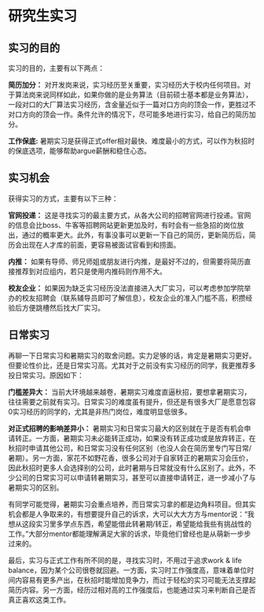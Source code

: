 # 研究生实习

## 实习的目的

实习的目的，主要有以下两点：

**简历加分：**
对开发岗来说，实习经历至关重要，实习经历大于校内任何项目。对于算法岗来说同样如此，如果你做的是业务算法（目前硕士基本都是业务算法），一段对口的大厂算法实习经历，含金量近似于一篇对口方向的顶会一作，更胜过不对口方向的顶会一作。条件允许的情况下，尽可能多地进行实习，给自己的简历加分。

**工作保底:**
暑期实习是获得正式offer相对最快、难度最小的方式，可以作为秋招时的保底选项，能够帮助argue薪酬和稳住心态。

## 实习机会

获得实习的方式，主要有以下三种：

**官网投递：**
这是寻找实习的最主要方式，从各大公司的招聘官网进行投递。官网的信息会比boss、牛客等招聘网站更新更加及时，有时会有一些急招的岗位放出，通过的概率更大。此外，有事没事可以更新一下自己的简历，更新简历后，简历会出现在人才库的前面，更容易被面试官看到和捞面。

**内推：**
如果有导师、师兄师姐或朋友进行内推，是最好不过的，但需要将简历直接推荐到对应组内，若只是使用内推码则作用不大。

**校友企业：**
如果因为缺乏实习经历没法直接进入大厂实习，可以考虑参加学院举办的校友招聘会（联系辅导员即可了解信息），校友企业的准入门槛不高，积攒经验后方便跳槽然后找大厂实习。

## 日常实习

再聊一下日常实习和暑期实习的取舍问题。实力足够的话，肯定是暑期实习更好。但要论性价比，还是日常实习高。尤其对于之前没有实习经历的同学，我更推荐多投日常实习。原因如下：

**门槛差异大：**
当前大环境越来越卷，暑期实习难度直逼秋招，要想拿暑期实习，往往需要之前就有实习。日常实习的难度虽有提升，但还是有很多大厂是愿意包容0实习经历的同学的，尤其是非热门岗位，难度明显低很多。

**对正式招聘的影响差异小：**
暑期实习和日常实习最大的区别就在于是否有机会申请转正。一方面，暑期实习未必能转正成功，如果没有转正成功或是放弃转正，在秋招时申请其他公司，和日常实习没有任何区别（也没人会在简历里专门写日常/暑期）。另一方面，家花不如野花香，很多公司对于自家转正的暑期实习会压价，因此秋招时更多人会选择别的公司，此时暑期与日常就没有什么区别了。此外，不少公司的日常实习可以申请转暑期实习，甚至可以直接申请转正，进一步减小了与暑期实习的区别。

有同学可能觉得，暑期实习会重点培养，而日常实习拿的都是边角料项目。但其实机会都是人争取来的，有想要提升自己的诉求，大可以大大方方与mentor说：“我想从这段实习里多学点东西，希望能借此转暑期/转正，希望能给我些有挑战性的工作。”大部分mentor都能理解满足大家的诉求，毕竟他们曾经也是从萌新一步步过来的。

最后，实习与正式工作有所不同的是，寻找实习时，不用过于追求work \& life balance，因为某个公司很卷就回避。一方面，实习时工作强度高，意味着单位时间内容易有更多产出，在秋招时能增加竞争力，而过于轻松的实习可能无法支撑起简历内容。另一方面，经历过相对高的工作强度后，也能通过实习来判断自己是否真正喜欢这类工作。
